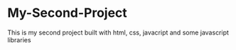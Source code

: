 # My-Second-Project
This is my second project built with html, css, javacript and some javascript libraries
